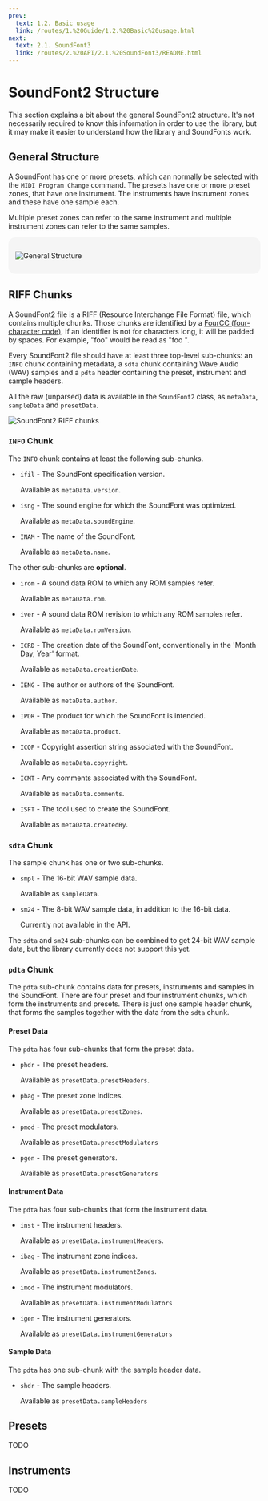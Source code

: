 ```yaml
---
prev:
  text: 1.2. Basic usage
  link: /routes/1.%20Guide/1.2.%20Basic%20usage.html
next:
  text: 2.1. SoundFont3
  link: /routes/2.%20API/2.1.%20SoundFont3/README.html
---
```


# SoundFont2 Structure

This section explains a bit about the general SoundFont2 structure. It's not necessarily required to know this information in order to use the library, but it may make it easier to understand how the library and SoundFonts work.

## General Structure

A SoundFont has one or more presets, which can normally be selected with the `MIDI Program Change` command. The presets have one or more preset zones, that have one instrument. The instruments have instrument zones and these have one sample each.

Multiple preset zones can refer to the same instrument and multiple instrument zones can refer to the same samples.

<div style="background:WhiteSmoke;padding:1em;border-radius:1em;">

![General Structure](https://i.imgur.com/c2Gud3u.png)
</div>

## RIFF Chunks

A SoundFont2 file is a RIFF (Resource Interchange File Format) file, which contains multiple chunks. Those chunks are identified by a [FourCC (four-character code)](https://en.wikipedia.org/wiki/FourCC). If an identifier is not for characters long, it will be padded by spaces. For example, "foo" would be read as "foo ".

Every SoundFont2 file should have at least three top-level sub-chunks: an `INFO` chunk containing metadata, a `sdta` chunk containing Wave Audio (WAV) samples and a `pdta` header containing the preset, instrument and sample headers.

All the raw (unparsed) data is available in the `SoundFont2` class, as `metaData`, `sampleData` and `presetData`.

![SoundFont2 RIFF chunks](https://i.imgur.com/BL8FvcC.png)

### `INFO` Chunk

The `INFO` chunk contains at least the following sub-chunks.

* `ifil` - The SoundFont specification version.
  
  Available as `metaData.version`.
  
* `isng` - The sound engine for which the SoundFont was optimized.

  Available as `metaData.soundEngine`.
  
* `INAM` - The name of the SoundFont.

  Available as `metaData.name`.

The other sub-chunks are **optional**.

* `irom` - A sound data ROM to which any ROM samples refer.

  Available as `metaData.rom`.
  
* `iver` - A sound data ROM revision to which any ROM samples refer.

  Available as `metaData.romVersion`.

* `ICRD` - The creation date of the SoundFont, conventionally in the 'Month Day, Year' format.

  Available as `metaData.creationDate`.
  
* `IENG` - The author or authors of the SoundFont.

  Available as `metaData.author`.
  
* `IPDR` - The product for which the SoundFont is intended.

  Available as `metaData.product`.
  
* `ICOP` - Copyright assertion string associated with the SoundFont.

  Available as `metaData.copyright`.
  
* `ICMT` - Any comments associated with the SoundFont.

  Available as `metaData.comments`.
  
* `ISFT` - The tool used to create the SoundFont.

  Available as `metaData.createdBy`.
  
### `sdta` Chunk

The sample chunk has one or two sub-chunks.

* `smpl` - The 16-bit WAV sample data.

  Available as `sampleData`.
  
* `sm24` - The 8-bit WAV sample data, in addition to the 16-bit data.

  Currently not available in the API.
  
The `sdta` and `sm24` sub-chunks can be combined to get 24-bit WAV sample data, but the library currently does not support this yet.

### `pdta` Chunk

The `pdta` sub-chunk contains data for presets, instruments and samples in the SoundFont. There are four preset and four instrument chunks, which form the instruments and presets. There is just one sample header chunk, that forms the samples together with the data from the `sdta` chunk.

#### Preset Data

The `pdta` has four sub-chunks that form the preset data.

* `phdr` - The preset headers.

  Available as `presetData.presetHeaders`.
  
* `pbag` - The preset zone indices.

  Available as `presetData.presetZones`.
  
* `pmod` - The preset modulators.

  Available as `presetData.presetModulators`
  
* `pgen` - The preset generators.

  Available as `presetData.presetGenerators`

#### Instrument Data

The `pdta` has four sub-chunks that form the instrument data.

* `inst` - The instrument headers.

  Available as `presetData.instrumentHeaders`.
  
* `ibag` - The instrument zone indices.

  Available as `presetData.instrumentZones`.
  
* `imod` - The instrument modulators.

  Available as `presetData.instrumentModulators`
  
* `igen` - The instrument generators.

  Available as `presetData.instrumentGenerators`

#### Sample Data

The `pdta` has one sub-chunk with the sample header data.

* `shdr` - The sample headers.

  Available as `presetData.sampleHeaders`
  
## Presets

TODO

## Instruments

TODO
